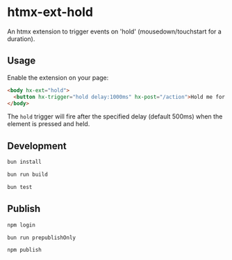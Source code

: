 # htmx-ext-hold

An htmx extension to trigger events on 'hold' (mousedown/touchstart for a duration).

## Usage

Enable the extension on your page:

```html
<body hx-ext="hold">
  <button hx-trigger="hold delay:1000ms" hx-post="/action">Hold me for 1 second</button>
</body>
```

The `hold` trigger will fire after the specified delay (default 500ms) when the element is pressed and held.

## Development

```bash
bun install

bun run build

bun test
```

## Publish

```bash
npm login

bun run prepublishOnly

npm publish
```

